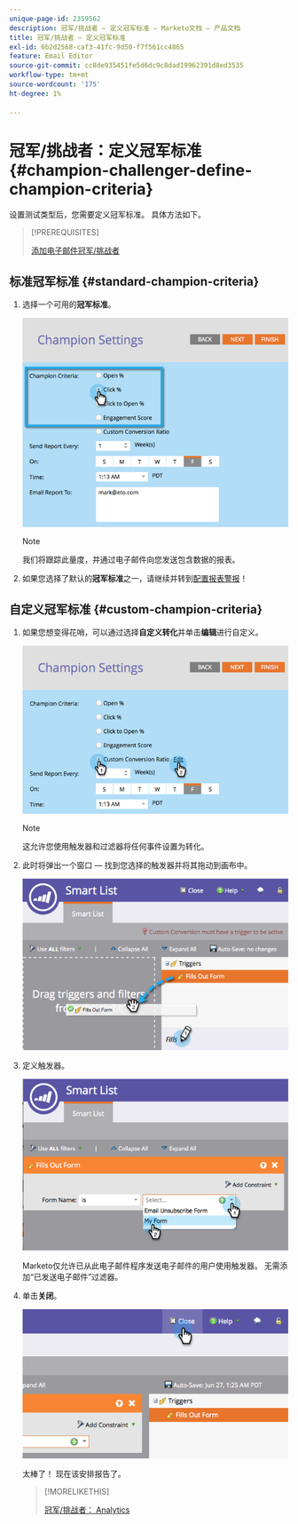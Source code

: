 ```yaml
---
unique-page-id: 2359562
description: 冠军/挑战者 — 定义冠军标准 — Marketo文档 — 产品文档
title: 冠军/挑战者 — 定义冠军标准
exl-id: 6b2d2568-caf3-41fc-9d50-f7f561cc4865
feature: Email Editor
source-git-commit: cc8de935451fe5d6dc9c8dad19962391d8ed3535
workflow-type: tm+mt
source-wordcount: '175'
ht-degree: 1%

---
```


# 冠军/挑战者：定义冠军标准 {#champion-challenger-define-champion-criteria}

设置测试类型后，您需要定义冠军标准。 具体方法如下。

>[!PREREQUISITES]
>
>[添加电子邮件冠军/挑战者](/help/marketo/product-docs/email-marketing/general/functions-in-the-editor/email-tests-champion-challenger/add-an-email-champion-challenger.md)

## 标准冠军标准 {#standard-champion-criteria}

1. 选择一个可用的&#x200B;**冠军标准**。

   ![](assets/image2014-9-15-13-3a1-3a15.png)

   >[!NOTE]
   >
   >我们将跟踪此量度，并通过电子邮件向您发送包含数据的报表。

1. 如果您选择了默认的&#x200B;**冠军标准**&#x200B;之一，请继续并转到[配置报表警报](/help/marketo/product-docs/email-marketing/general/functions-in-the-editor/email-tests-champion-challenger/analytics.md#configure-report-alerts)！

## 自定义冠军标准 {#custom-champion-criteria}

1. 如果您想变得花哨，可以通过选择&#x200B;**自定义转化**&#x200B;并单击&#x200B;**编辑**&#x200B;进行自定义。

   ![](assets/image2014-9-15-13-3a2-3a52.png)

   >[!NOTE]
   >
   >这允许您使用触发器和过滤器将任何事件设置为转化。

1. 此时将弹出一个窗口 — 找到您选择的触发器并将其拖动到画布中。

   ![](assets/image2014-9-15-13-3a3-3a38.png)

1. 定义触发器。

   ![](assets/image2014-9-15-13-3a3-3a54.png)

   Marketo仅允许已从此电子邮件程序发送电子邮件的用户使用触发器。 无需添加“已发送电子邮件”过滤器。

1. 单击&#x200B;**关闭**。

   ![](assets/image2014-9-15-13-3a4-3a7.png)

   太棒了！ 现在该安排报告了。

   >[!MORELIKETHIS]
   >
   >[冠军/挑战者： Analytics](/help/marketo/product-docs/email-marketing/general/functions-in-the-editor/email-tests-champion-challenger/analytics.md)
